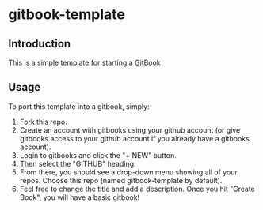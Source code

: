 gitbook-template
======

## Introduction 

This is a simple template for starting a [GitBook](https://www.gitbook.io)


## Usage 

To port this template into a gitbook, simply:

1. Fork this repo.
2. Create an account with gitbooks using your github account (or give gitbooks access to your github account if you already have a gitbooks account).
3. Login to gitbooks and click the "+ NEW" button.
3. Then select the "GITHUB" heading.
4. From there, you should see a drop-down menu showing all of your repos.  Choose this repo (named gitbook-template by default).
5. Feel free to change the title and add a description.  Once you hit "Create Book", you will have a basic gitbook!

